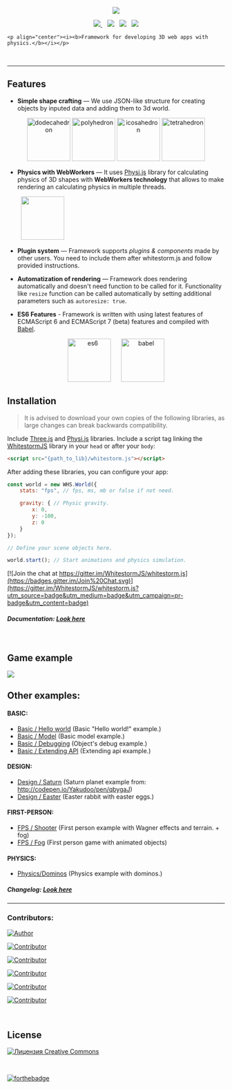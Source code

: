 

<p align="center"><img src="https://raw.githubusercontent.com/WhitestormJS/whitestorm.js/master/development/art/logo/big-inverse.png"></p>

<p align="center">
    <a href="https://travis-ci.org/WhitestormJS/whitestorm.js" align="center">
        <img src="https://travis-ci.org/WhitestormJS/whitestorm.js.svg">
    </a>&nbsp;&nbsp;
    <a href="https://www.npmjs.com/package/whitestormjs"><img src="http://wsbadge.herokuapp.com/npm/v/whitestormjs.svg"></a>&nbsp;&nbsp;          
    <a href="https://github.com/WhitestormJS/whitestorm.js"><img src="http://wsbadge.herokuapp.com/bower/v/whitestormjs.svg"></a>&nbsp;&nbsp;
    <a href="https://whslack.herokuapp.com/"><img src="https://whslack.herokuapp.com/badge.svg"></a>
    <br>

    <p align="center"><i><b>Framework for developing 3D web apps with physics.</b></i></p>
</p>

<br>

------

## Features

* **Simple shape crafting** — We use JSON-like structure for creating objects by inputed data and adding them to 3d world.

<p align="center">
    <img src="http://whitestormjs.xyz/images/shapes/dodecahedron.gif" height="100" alt="dodecahedron"> 
    <img src="http://whitestormjs.xyz/images/shapes/polyhedron.gif" height="100" alt="polyhedron">
    <img src="http://whitestormjs.xyz/images/shapes/icosahedron.gif" height="100" alt="icosahedron"> 
    <img src="http://whitestormjs.xyz/images/shapes/tetrahedron.gif" height="100" alt="tetrahedron">
</p>

* **Physics with WebWorkers** — It uses [Physi.js](https://github.com/chandlerprall/Physijs/blob/master/physi.js) library for calculating physics of 3D shapes with **WebWorkers technology** that allows to make rendering an calculating physics in multiple threads.

&nbsp;&nbsp;&nbsp;&nbsp;&nbsp;&nbsp;&nbsp;&nbsp;<img src="http://i.imgur.com/LN1Ymsz.gif" height="100">

* **Plugin system** — Framework supports *plugins & components* made by other users. You need to include them after whitestorm.js and follow provided instructions.

* **Automatization of rendering** — Framework does rendering automatically and doesn't need function to be called for it. Functionality like `resize` function can be called automatically by setting additional parameters such as `autoresize: true`.

* **ES6 Features** - Framework is written with using latest features of ECMAScript 6 and ECMAScript 7 (beta) features and compiled with [Babel](https://babeljs.io/).
<p align="center"><img src="http://blog.makersquare.com/wp-content/uploads/2015/06/es6-logo.png" height="100" alt="es6">&nbsp;&nbsp; &nbsp;&nbsp; 
<img src="https://cms-assets.tutsplus.com/uploads/users/16/posts/24511/preview_image/babel-1.png" height="100" alt="babel"></p>


## Installation

> It is advised to download your own copies of the following libraries, as large changes can break backwards compatibility.

Include [Three.js](http://threejs.org/build/three.min.js) and [Physi.js](https://github.com/chandlerprall/Physijs/blob/master/physi.js) libraries.
Include a script tag linking the [WhitestormJS](https://cdn.jsdelivr.net/whitestormjs/latest/whitestorm.min.js) library in your `head` or after your `body`:

```html
<script src="{path_to_lib}/whitestorm.js"></script>
```

After adding these libraries, you can configure your app:
```javascript
const world = new WHS.World({
    stats: "fps", // fps, ms, mb or false if not need.

    gravity: { // Physic gravity.
        x: 0,
        y: -100,
        z: 0
    }
});

// Define your scene objects here.

world.start(); // Start animations and physics simulation.
```

[![Join the chat at https://gitter.im/WhitestormJS/whitestorm.js](https://badges.gitter.im/Join%20Chat.svg)](https://gitter.im/WhitestormJS/whitestorm.js?utm_source=badge&utm_medium=badge&utm_campaign=pr-badge&utm_content=badge)

##### Documentation: [Look here](http://whitestormjs.xyz//)

<br>

## Game example
<a href="http://192.241.128.187/current/examples/fps/shooter/" target="_blank"><img src="https://raw.githubusercontent.com/WhitestormJS/whitestorm.js/master/development/art/splash.png"></a>

## Other examples:

#### BASIC:
 * [Basic / Hello world](http://192.241.128.187/current/examples/basic/helloworld/)  (Basic "Hello world!" example.)
 * [Basic / Model](http://192.241.128.187/current/examples/basic/model/)  (Basic model example.)
 * [Basic / Debugging](http://192.241.128.187/current/examples/debugging/)  (Object's debug example.)
 * [Basic / Extending API](http://192.241.128.187/current/examples/extending/)  (Extending api example.)

#### DESIGN:
 * [Design / Saturn](http://192.241.128.187/current/examples/design/saturn/)  (Saturn planet example from: http://codepen.io/Yakudoo/pen/qbygaJ)
 * [Design / Easter](http://192.241.128.187/current/examples/design/easter/)  (Easter rabbit with easter eggs.)

#### FIRST-PERSON:
 * [FPS / Shooter](http://192.241.128.187/current/examples/fps/shooter/)  (First person example with Wagner effects and terrain. + fog)
 * [FPS / Fog](http://192.241.128.187/current/examples/fps/fog/)  (First person game with animated objects)

#### PHYSICS:
 * [Physics/Dominos](http://192.241.128.187/current/examples/physics/dominos/)  (Physics example with dominos.)

##### Changelog: [Look here](https://github.com/WhitestormJS/whitestorm.js/blob/master/CHANGELOG.md)

----

### Contributors:
[![Author](http://wsbadge.herokuapp.com/badge/Author-Alexander%20Buzin-red.svg)](https://github.com/sasha240100)

[![Contributor](http://wsbadge.herokuapp.com/badge/Contributor-jackdalton-blue.svg)](https://github.com/jackdalton)

[![Contributor](http://wsbadge.herokuapp.com/badge/Contributor-Noctisdark-blue.svg)](https://github.com/noctisdark)

[![Contributor](http://wsbadge.herokuapp.com/badge/Contributor-bdirl-blue.svg)](https://github.com/bdirl)

[![Contributor](http://wsbadge.herokuapp.com/badge/Contributor-preco21-blue.svg)](https://github.com/preco21)

[![Contributor](http://wsbadge.herokuapp.com/badge/Contributor-yeliex-blue.svg)](https://github.com/yeliex)

<br>

## License
<a rel="license" href="http://creativecommons.org/licenses/by-nc-nd/4.0/"><img alt="Лицензия Creative Commons" style="border-width:0" src="https://i.creativecommons.org/l/by-nc-nd/4.0/88x31.png" /></a><br />

<br>

[![forthebadge](http://forthebadge.com/images/badges/built-with-love.svg)](https://alexbuzin.me/)
